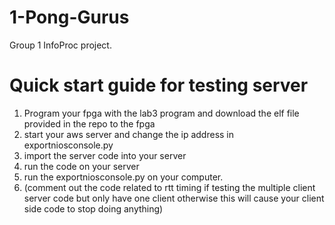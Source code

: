 # 1-Pong-Gurus
Group 1 InfoProc project.

# Quick start guide for testing server
1. Program your fpga with the lab3 program and download the elf file provided in the repo to the fpga
2. start your aws server and change the ip address in exportniosconsole.py
3. import the server code into your server
4. run the code on your server
5. run the exportniosconsole.py on your computer.
6. (comment out the code related to rtt timing if testing the multiple client server code but only have one client otherwise this will cause your client side code to stop doing anything)
